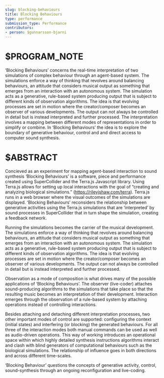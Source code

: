 ```yaml
---
slug: blocking-behaviours
title: Blocking Behaviours
type: performance
submission_type: Performance
contributors:
- person: $gunnarsson-bjarni
---
```


# $PROGRAM_NOTE

‘Blocking Behaviours’ concerns the real-time interpretation of two simulations of complex
behaviour through an agent-based system. The simulations enforce a way of thinking that revolves
around balancing behaviours, an attitude that considers musical output as something that emerges
from an interaction with an autonomous system. The simulation acts as a generative, rule-based
system producing output that is subject to different kinds of observation algorithms. The idea is that
evolving processes are set in motion where the creator/composer becomes an observer of various
developments. The output can not always be controlled in detail but is instead interpreted and
further processed. The interpretation involves a mapping between different modes of
representations in order to simplify or combine. In ‘Blocking Behaviours’ the idea is to explore the
boundary of generative behaviour, control and and direct access to computer sound synthesis.

# $ABSTRACT

Concieved as an experiment for mapping agent-based interaction to sound synthesis ‘Blocking
Behaviours’ is a software, piece and performance created using SuperCollider and the Terra.js
Javascript library. Using Terra.js allows for setting up local interactions with the goal of “creating
and analyzing biological simulations.” \(<https://rileyjshaw.com/terra>\). Terra.js runs in a web browser
where the visual outcomes of the simulations are displayed. ‘Blocking Behaviours’ reconsiders the
relationship between generative activities using the Terra.js simulations that are ‘interpreted’ by
sound processes in SuperCollider that in turn shape the simulation, creating a feedback network.

Running the simulations becomes the carrier of the musical development. The simulations enforce a
way of thinking that revolves around balancing behaviours, an attitude that considers musical
output as something that emerges from an interaction with an autonomous system. The simulation
acts as a generative, rule-based system producing output that is subject to different kinds of
observation algorithms. The idea is that evolving processes are set in motion where the
creator/composer becomes an observer of various developments. The output can not always be
controlled in detail but is instead interpreted and further processed.

Observation as a mode of composition is what drives many of the possible applications of ‘Blocking
Behaviours’. The observer (live-coder) attaches sound-producing algorithms to the simulations that
take place so that the resulting music becomes an interpretation of their development. Interaction
emerges through the observation of a rule-based system by attaching operations instead of
controlling interactions.

Besides attaching and detaching different interpretation processes, two other important modes of
control are supported: configuring the context (initial states) and interfering (or blocking) the
generated behaviours. For all three of the interaction modes both manual commands can be used as
well as audio-driven operations. This way of working introduces an operational space within which
highly detailed synthesis instructions algorithms interact and clash with blind generators of
computational behaviours such as the biological simulations. The relationship of influence goes in
both directions and across different time-scales.

‘Blocking Behaviour’ questions the concepts of generative activity, control, sound-synthesis through
an ongoing reconfiguration and live-coding.
